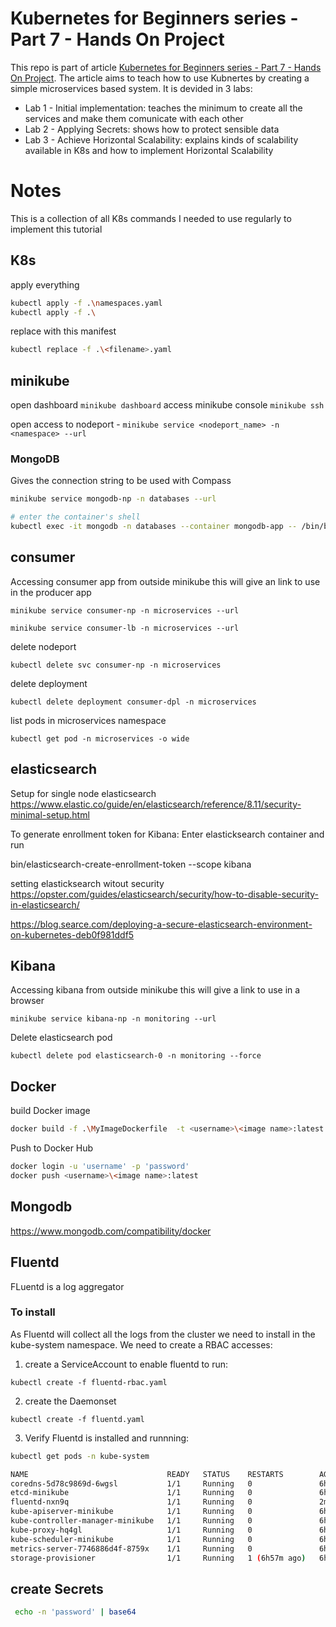 # Kubernetes for Beginners series - Part 7 - Hands On Project

This repo is part of article  [Kubernetes for Beginners series - Part 7 - Hands On Project](https://danieljalopes.hashnode.dev/08-k8s-for-beginners-part7-hands-on-project). The article aims to teach how to use Kubnertes by creating a simple microservices based system.
It is devided in 3 labs:
- Lab 1 - Initial implementation: teaches the minimum to create all the services and make them comunicate with each other
- Lab 2 - Applying Secrets: shows how to protect sensible data
- Lab 3 - Achieve Horizontal Scalability: explains kinds of scalability available in K8s and how to implement Horizontal Scalability


# Notes 
This is a collection of all K8s commands I needed to use regularly to implement this tutorial


## K8s

apply everything
```bash
kubectl apply -f .\namespaces.yaml
kubectl apply -f .\
```
replace with this manifest
```bash
kubectl replace -f .\<filename>.yaml
```

## minikube

open dashboard `minikube dashboard`
access minikube console `minikube ssh`

open access to nodeport - `minikube service <nodeport_name> -n <namespace> --url`
### MongoDB
Gives the connection string to be used with Compass
```bash
minikube service mongodb-np -n databases --url
```

```bash
# enter the container's shell
kubectl exec -it mongodb -n databases --container mongodb-app -- /bin/bash
```

## consumer
Accessing consumer app from outside minikube
this will give an link to use in the producer app
```
minikube service consumer-np -n microservices --url
```
```
minikube service consumer-lb -n microservices --url
```
delete nodeport
```
kubectl delete svc consumer-np -n microservices
```
delete deployment
```
kubectl delete deployment consumer-dpl -n microservices
```
list pods in microservices namespace
```
kubectl get pod -n microservices -o wide
```

## elasticsearch

Setup for single node elasticsearch
https://www.elastic.co/guide/en/elasticsearch/reference/8.11/security-minimal-setup.html

To generate enrollment token for Kibana:
Enter elasticksearch container and run 

bin/elasticsearch-create-enrollment-token --scope kibana


setting elasticksearch witout security
https://opster.com/guides/elasticsearch/security/how-to-disable-security-in-elasticsearch/


https://blog.searce.com/deploying-a-secure-elasticsearch-environment-on-kubernetes-deb0f981ddf5

## Kibana
Accessing kibana from outside minikube
this will give a link to use in a browser
```
minikube service kibana-np -n monitoring --url
```
Delete elasticsearch pod
```
kubectl delete pod elasticsearch-0 -n monitoring --force
```

## Docker
build Docker image
```bash
docker build -f .\MyImageDockerfile  -t <username>\<image name>:latest
```

Push to Docker Hub
```bash
docker login -u 'username' -p 'password'
docker push <username>\<image name>:latest
```


## Mongodb

https://www.mongodb.com/compatibility/docker

## Fluentd
FLuentd is a log aggregator
### To install
As Fluentd will collect all the logs from the cluster we need to install in the kube-system namespace. We need to create a RBAC accesses:
1. create a ServiceAccount to enable fluentd to run:
```
kubectl create -f fluentd-rbac.yaml
```
2. create the Daemonset 
```
kubectl create -f fluentd.yaml
```
3. Verify Fluentd is installed and runnning:
```bash
kubectl get pods -n kube-system
```
```bash
NAME                               READY   STATUS    RESTARTS        AGE
coredns-5d78c9869d-6wgsl           1/1     Running   0               6h57m
etcd-minikube                      1/1     Running   0               6h57m
fluentd-nxn9q                      1/1     Running   0               2m51s
kube-apiserver-minikube            1/1     Running   0               6h57m
kube-controller-manager-minikube   1/1     Running   0               6h57m
kube-proxy-hq4gl                   1/1     Running   0               6h57m
kube-scheduler-minikube            1/1     Running   0               6h57m
metrics-server-7746886d4f-8759x    1/1     Running   0               6h53m
storage-provisioner                1/1     Running   1 (6h57m ago)   6h57m
```


## create Secrets
```bash
 echo -n 'password' | base64
```
